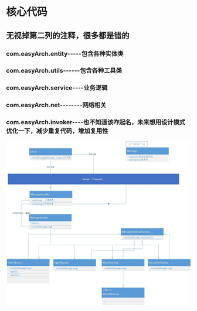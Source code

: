 # 核心代码

## **无视掉第二列的注释，很多都是错的**


### com.easyArch.entity-----包含各种实体类
### com.easyArch.utils------包含各种工具类
### com.easyArch.service----业务逻辑
### com.easyArch.net--------网络相关

### com.easyArch.invoker----也不知道该咋起名，未来想用设计模式优化一下，减少重复代码，增加复用性

 ![avatar](pattern.jpg)

